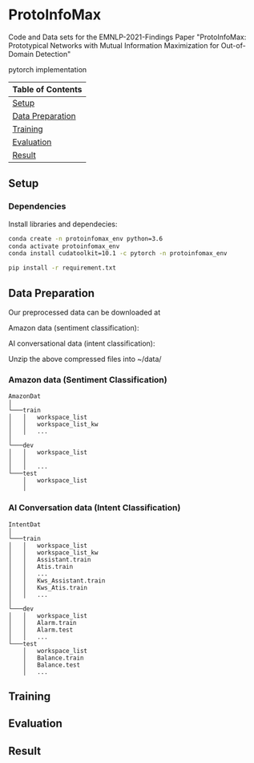 # ProtoInfoMax
Code and Data sets for the EMNLP-2021-Findings Paper "ProtoInfoMax: Prototypical Networks with Mutual Information Maximization for Out-of-Domain Detection"

pytorch implementation

| Table of Contents |
|-|
| [Setup](#setup)|
| [Data Preparation](#prepare)|
| [Training](#training)|
| [Evaluation](#evaluation)|
| [Result](#result)|

## Setup
### Dependencies

Install libraries and dependecies:
```bash
conda create -n protoinfomax_env python=3.6
conda activate protoinfomax_env
conda install cudatoolkit=10.1 -c pytorch -n protoinfomax_env 

pip install -r requirement.txt
```

## Data Preparation

Our preprocessed data can be downloaded at

Amazon data (sentiment classification):

AI conversational data (intent classification):

Unzip the above compressed files into ~/data/

### Amazon data (Sentiment Classification)

```
AmazonDat
│
└───train
│   │   workspace_list
│   │   workspace_list_kw
│   │   ...
│   
└───dev
│   │   workspace_list
│   │   
│   │   ...
└───test
    │   workspace_list
    │   
```

### AI Conversation data (Intent Classification)

```
IntentDat
│
└───train
│   │   workspace_list
│   │   workspace_list_kw
│   │   Assistant.train
│   │   Atis.train
│   │   ...
│   │   Kws_Assistant.train
│   │   Kws_Atis.train
│   │   ...
│   
└───dev
│   │   workspace_list
│   │   Alarm.train
│   │   Alarm.test
│   │   ...
└───test
    │   workspace_list
    │   Balance.train
    │   Balance.test
    │   ...
```

## Training

## Evaluation

## Result
